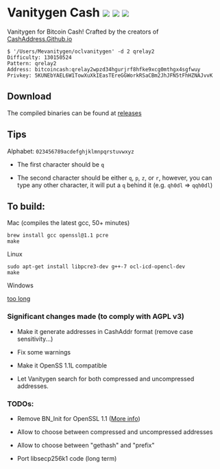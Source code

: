 # Vanitygen Cash ![](https://img.shields.io/badge/build-passing-brightgreen.svg) [![](https://img.shields.io/badge/download-click%20me!-blue.svg)](https://github.com/cashaddress/vanitygen-cash/releases) ![](https://img.shields.io/github/downloads/cashaddress/vanitygen-cash/total.svg)

Vanitygen for Bitcoin Cash! Crafted by the creators of [CashAddress.Github.io](https://cashaddress.github.io/)

```
$ '/Users/Mevanitygen/oclvanitygen' -d 2 qrelay2
Difficulty: 130150524
Pattern: qrelay2
Address: bitcoincash:qrelay2wpzd34hgurjrf8hfke9xcg0mthgx4sgfwuy
Privkey: 5KUNEbYAEL6W1TowXuXkIEasTEreGGWorkRSaCBm2JhJFN5tFhHZNAJvvK
```

## Download

The compiled binaries can be found at [releases](https://github.com/cashaddress/vanitygen-cash/releases)

## Tips

Alphabet: `023456789acdefghjklmnpqrstuvwxyz`

- The first character should be `q`

- The second character should be either `q`, `p`, `z`, or `r`, however, you can type any other character, it will put a `q` behind it (e.g. `qh0dl` => `qqh0dl`)

## To build:

Mac (compiles the latest gcc, 50+ minutes)

    brew install gcc openssl@1.1 pcre
    make

Linux

    sudo apt-get install libpcre3-dev g++-7 ocl-icd-opencl-dev
    make

Windows

[too long](/INSTALL)

### Significant changes made (to comply with AGPL v3)

- Make it generate addresses in CashAddr format (remove case sensitivity...)

- Fix some warnings

- Make it OpenSS 1.1L compatible

- Let Vanitygen search for both compressed and uncompressed addresses.

### TODOs:

- Remove BN_Init for OpenSSL 1.1 ([More info](https://wiki.openssl.org/index.php/Manual:BN_new(3)#REMOVED_FUNCTIONALITY))

- Allow to choose between compressed and uncompressed addresses

- Allow to choose between "gethash" and "prefix"

- Port libsecp256k1 code (long term)
